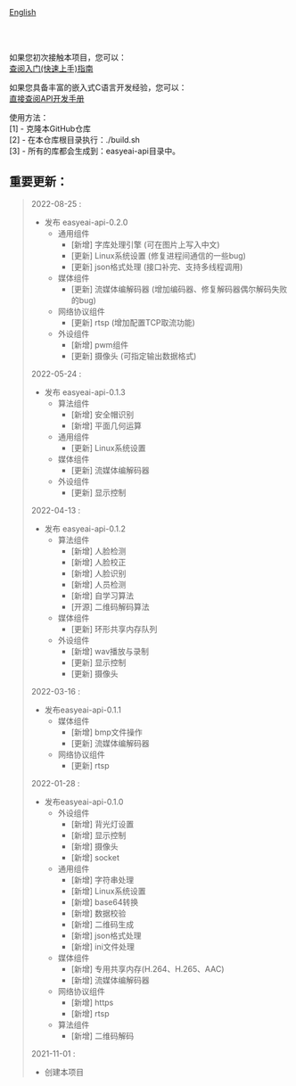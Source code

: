 <br/>
<br/>


[English](README.md)

<br />
<br />

如果您初次接触本项目，您可以：  
[查阅入门(快速上手)指南](https://www.easy-eai.com/document_details/3/133)

如果您具备丰富的嵌入式C语言开发经验，您可以：  
[直接查阅API开发手册](https://www.easy-eai.com/document_details/3/129)


使用方法：  
[1] - 克隆本GitHub仓库   
[2] - 在本仓库根目录执行：./build.sh   
[3] - 所有的库都会生成到：easyeai-api目录中。

重要更新：
---
> 2022-08-25 : 
> * 发布 easyeai-api-0.2.0
>   * 通用组件
> 	  * [新增] 字库处理引擎 (可在图片上写入中文)
> 	  * [更新] Linux系统设置 (修复进程间通信的一些bug)
> 	  * [更新] json格式处理 (接口补完、支持多线程调用)
>   * 媒体组件
> 	  * [更新] 流媒体编解码器 (增加编码器、修复解码器偶尔解码失败的bug)
>   * 网络协议组件
> 	  * [更新] rtsp (增加配置TCP取流功能)
>   * 外设组件
> 	  * [新增] pwm组件
> 	  * [更新] 摄像头 (可指定输出数据格式)
>
> 2022-05-24 : 
> * 发布 easyeai-api-0.1.3
>   * 算法组件
> 	  * [新增] 安全帽识别
> 	  * [新增] 平面几何运算
>   * 通用组件
> 	  * [更新] Linux系统设置
>   * 媒体组件
> 	  * [更新] 流媒体编解码器
>   * 外设组件
> 	  * [更新] 显示控制
>
> 2022-04-13 : 
> * 发布 easyeai-api-0.1.2
>   * 算法组件
> 	  * [新增] 人脸检测
> 	  * [新增] 人脸校正
> 	  * [新增] 人脸识别
> 	  * [新增] 人员检测
> 	  * [新增] 自学习算法
> 	  * [开源] 二维码解码算法
>   * 媒体组件
> 	  * [更新] 环形共享内存队列
>   * 外设组件
> 	  * [新增] wav播放与录制
> 	  * [更新] 显示控制
> 	  * [更新] 摄像头
>
> 2022-03-16 : 
> * 发布easyeai-api-0.1.1
>   * 媒体组件
> 	  * [新增] bmp文件操作
> 	  * [更新] 流媒体编解码器
>   * 网络协议组件
> 	  * [更新] rtsp
>
> 2022-01-28 : 
> * 发布easyeai-api-0.1.0
>   * 外设组件
> 	  * [新增] 背光灯设置
> 	  * [新增] 显示控制
> 	  * [新增] 摄像头
> 	  * [新增] socket
>   * 通用组件
> 	  * [新增] 字符串处理
> 	  * [新增] Linux系统设置
> 	  * [新增] base64转换
> 	  * [新增] 数据校验
> 	  * [新增] 二维码生成
> 	  * [新增] json格式处理
> 	  * [新增] ini文件处理
>   * 媒体组件
> 	  * [新增] 专用共享内存(H.264、H.265、AAC)
> 	  * [新增] 流媒体编解码器
>   * 网络协议组件
> 	  * [新增] https
> 	  * [新增] rtsp
>   * 算法组件
> 	  * [新增] 二维码解码
>
> 2021-11-01 : 
> * 创建本项目